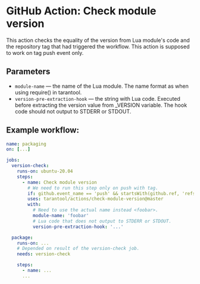# GitHub Action: Check module version

This action checks the equality of the version from Lua 
module's code and the repository tag that had triggered the workflow.
This action is supposed to work on tag push event only.

## Parameters

- `module-name` — the name of the Lua module.
  The name format as when using require() in tarantool.
- `version-pre-extraction-hook` — the string with Lua code.
  Executed before extracting the version value from _VERSION variable.
  The hook code should not output to STDERR or STDOUT.

## Example workflow:

```yml
name: packaging
on: [...]

jobs:
  version-check:
    runs-on: ubuntu-20.04
    steps:
      - name: Check module version
        # We need to run this step only on push with tag.
        if: github.event_name == 'push' && startsWith(github.ref, 'refs/tags/')
        uses: tarantool/actions/check-module-version@master
        with:
          # Need to use the actual name instead <foobar>.
          module-name: 'foobar'
          # Lua code that does not output to STDERR or STDOUT.
          version-pre-extraction-hook: '...'

  package:
    runs-on: ...
    # Depended on result of the version-check job.
    needs: version-check

    steps:
      - name: ...
      ...
```

